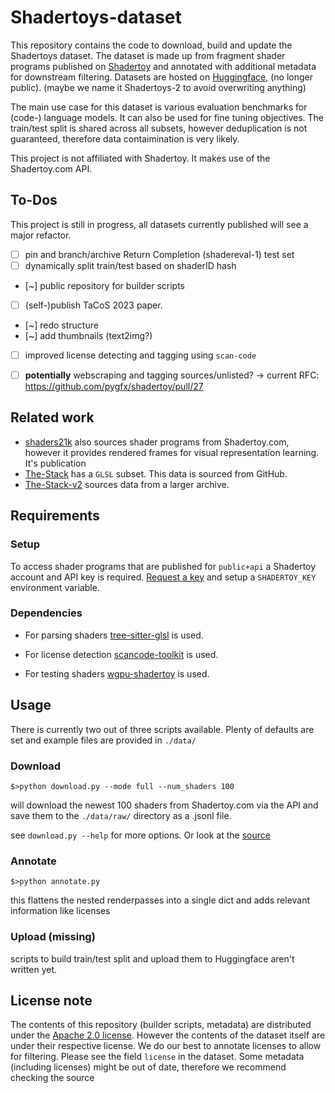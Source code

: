# Shadertoys-dataset

This repository contains the code to download, build and update the Shadertoys dataset.
The dataset is made up from fragment shader programs published on [Shadertoy](https://www.shadertoy.com/) and annotated with additional metadata for downstream filtering.
Datasets are hosted on [Huggingface](https://huggingface.co/datasets/Vipitis/Shadertoys), (no longer public). (maybe we name it Shadertoys-2 to avoid overwriting anything)

The main use case for this dataset is various evaluation benchmarks for (code-) language models. It can also be used for fine tuning objectives. The train/test split is shared across all subsets, however deduplication is not guaranteed, therefore data contaimination is very likely.

This project is not affiliated with Shadertoy. It makes use of the Shadertoy.com API.

## To-Dos
This project is still in progress, all datasets currently published will see a major refactor.
- [ ] pin and branch/archive Return Completion (shadereval-1) test set
- [ ] dynamically split train/test based on shaderID hash
- [~] public repository for builder scripts
- [ ] (self-)publish TaCoS 2023 paper. 
- [~] redo structure
- [~] add thumbnails (text2img?)
- [ ] improved license detecting and tagging using `scan-code` 
- [ ] **potentially** webscraping and tagging sources/unlisted? -> current RFC: https://github.com/pygfx/shadertoy/pull/27


## Related work
* [shaders21k](https://mbaradad.github.io/shaders21k/) also sources shader programs from Shadertoy.com, however it provides rendered frames for visual representation learning. It's publication 
* [The-Stack](https://huggingface.co/datasets/bigcode/the-stack) has a `GLSL` subset. This data is sourced from GitHub.
* [The-Stack-v2](https://huggingface.co/datasets/bigcode/the-stack-v2) sources data from a larger archive. 

## Requirements
### Setup

To access shader programs that are published for `public+api` a Shadertoy account and API key is required. [Request a key](https://www.shadertoy.com/howto#q2) and setup a `SHADERTOY_KEY` environment variable.

### Dependencies

* For parsing shaders [tree-sitter-glsl](https://github.com/tree-sitter-grammars/tree-sitter-glsl) is used.

* For license detection [scancode-toolkit](https://github.com/nexB/scancode-toolkit) is used.

* For testing shaders [wgpu-shadertoy](https://github.com/pygfx/shadertoy) is used.


## Usage

There is currently two out of three scripts available. Plenty of defaults are set and example files are provided in `./data/`

### Download
```shell
$>python download.py --mode full --num_shaders 100
```
will download the newest 100 shaders from Shadertoy.com via the API and save them to the `./data/raw/` directory as a .jsonl file.

see `download.py --help` for more options. Or look at the [source](./download.py)

### Annotate
```shell
$>python annotate.py 
```
this flattens the nested renderpasses into a single dict and adds relevant information like licenses

### Upload (missing)
scripts to build train/test split and upload them to Huggingface aren't written yet.


## License note
The contents of this repository (builder scripts, metadata) are distributed under the [Apache 2.0 license](./LICENSE). However the contents of the dataset itself are under their respective license. We do our best to annotate licenses to allow for filtering. Please see the field `license` in the dataset. Some metadata (including licenses) might be out of date, therefore we recommend checking the source